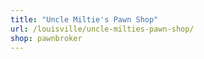 ```yaml
---
title: "Uncle Miltie's Pawn Shop"
url: /louisville/uncle-milties-pawn-shop/
shop: pawnbroker
---
```


